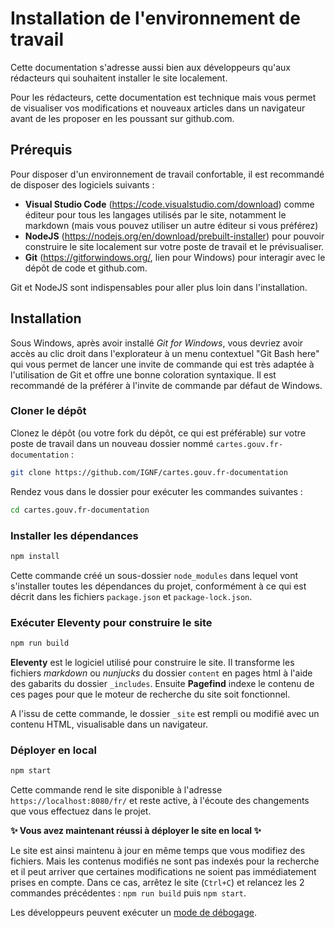 # Installation de l'environnement de travail

Cette documentation s'adresse aussi bien aux développeurs qu'aux rédacteurs qui souhaitent installer le site localement.

Pour les rédacteurs, cette documentation est technique mais vous permet de visualiser vos modifications et nouveaux articles dans un navigateur avant de les proposer en les poussant sur github.com.

## Prérequis

Pour disposer d'un environnement de travail confortable, il est recommandé de disposer des logiciels suivants :

-   **Visual Studio Code** (https://code.visualstudio.com/download) comme éditeur pour tous les langages utilisés par le site, notamment le markdown (mais vous pouvez utiliser un autre éditeur si vous préférez)
-   **NodeJS** (https://nodejs.org/en/download/prebuilt-installer) pour pouvoir construire le site localement sur votre poste de travail et le prévisualiser.
-   **Git** (https://gitforwindows.org/, lien pour Windows) pour interagir avec le dépôt de code et github.com.

Git et NodeJS sont indispensables pour aller plus loin dans l'installation.

## Installation

Sous Windows, après avoir installé _Git for Windows_, vous devriez avoir accès au clic droit dans l'explorateur à un menu contextuel "Git Bash here" qui vous permet de lancer une invite de commande qui est très adaptée à l'utilisation de Git et offre une bonne coloration syntaxique. Il est recommandé de la préférer à l'invite de commande par défaut de Windows.

### Cloner le dépôt

Clonez le dépôt (ou votre fork du dépôt, ce qui est préférable) sur votre poste de travail dans un nouveau dossier nommé `cartes.gouv.fr-documentation` :

```bash
git clone https://github.com/IGNF/cartes.gouv.fr-documentation
```

Rendez vous dans le dossier pour exécuter les commandes suivantes :

```bash
cd cartes.gouv.fr-documentation
```

### Installer les dépendances

```bash
npm install
```

Cette commande créé un sous-dossier `node_modules` dans lequel vont s'installer toutes les dépendances du projet, conformément à ce qui est décrit dans les fichiers `package.json` et `package-lock.json`.

### Exécuter Eleventy pour construire le site

```bash
npm run build
```

**Eleventy** est le logiciel utilisé pour construire le site. Il transforme les fichiers _markdown_ ou _nunjucks_ du dossier `content` en pages html à l'aide des gabarits du dossier `_includes`. Ensuite **Pagefind** indexe le contenu de ces pages pour que le moteur de recherche du site soit fonctionnel.

A l'issu de cette commande, le dossier `_site` est rempli ou modifié avec un contenu HTML, visualisable dans un navigateur.

### Déployer en local

```bash
npm start
```

Cette commande rend le site disponible à l'adresse `https://localhost:8080/fr/` et reste active, à l'écoute des changements que vous effectuez dans le projet.

**:sparkles: Vous avez maintenant réussi à déployer le site en local :sparkles:**

Le site est ainsi maintenu à jour en même temps que vous modifiez des fichiers. Mais les contenus modifiés ne sont pas indexés pour la recherche et il peut arriver que certaines modifications ne soient pas immédiatement prises en compte. Dans ce cas, arrêtez le site (`Ctrl+C`) et relancez les 2 commandes précédentes : `npm run build` puis `npm start`.

Les développeurs peuvent exécuter un [mode de débogage](https://www.11ty.dev/docs/debugging/).
